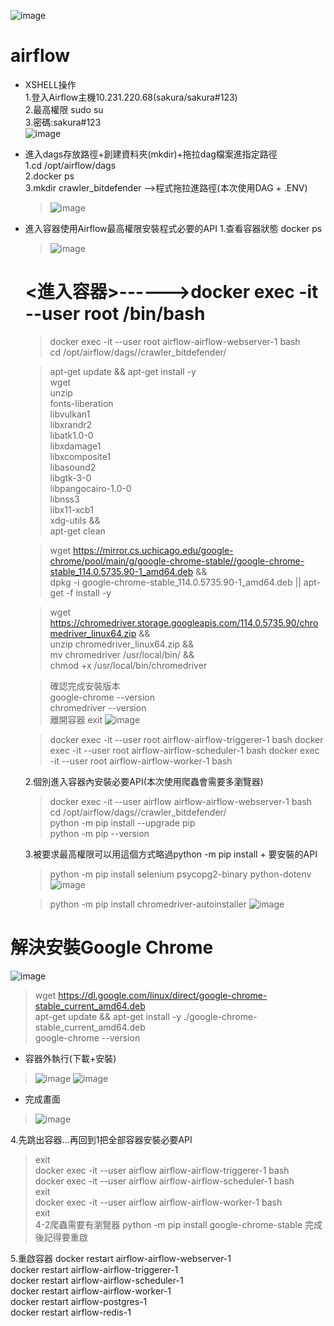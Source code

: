 ![image](https://github.com/user-attachments/assets/b8398f63-9128-497c-b880-28c03cb5f6c7)

# airflow
- XSHELL操作<br>
  1.登入Airflow主機10.231.220.68(sakura/sakura#123)<br>
  2.最高權限 sudo su<br>
  3.密碼:sakura#123<br>
![image](https://github.com/user-attachments/assets/f6b509a7-6603-4c63-9650-1bb43c22e43d)

- 進入dags存放路徑+創建資料夾(mkdir)+拖拉dag檔案進指定路徑<br>
  1.cd /opt/airflow/dags<br>
  2.docker ps<br>
  3.mkdir crawler_bitdefender -->程式拖拉進路徑(本次使用DAG + .ENV)<br>
  > ![image](https://github.com/user-attachments/assets/bce913fb-b259-41ee-99bd-0c687d74f3cd)
  
- 進入容器使用Airflow最高權限安裝程式必要的API
  1.查看容器狀態 docker ps<br>
  > ![image](https://github.com/user-attachments/assets/db9cc888-0655-4629-a658-0d65dc7722ec)<br>
  
  # <進入容器>------>docker exec -it --user root <container-id> /bin/bash
  > docker exec -it --user root airflow-airflow-webserver-1 bash<br>
  > cd /opt/airflow/dags//crawler_bitdefender/<br>
  
  > apt-get update && apt-get install -y \
    wget \
    unzip \
    fonts-liberation \
    libvulkan1 \
    libxrandr2 \
    libatk1.0-0 \
    libxdamage1 \
    libxcomposite1 \
    libasound2 \
    libgtk-3-0 \
    libpangocairo-1.0-0 \
    libnss3 \
    libx11-xcb1 \
    xdg-utils && \
    apt-get clean
  
  > wget https://mirror.cs.uchicago.edu/google-chrome/pool/main/g/google-chrome-stable//google-chrome-stable_114.0.5735.90-1_amd64.deb && \
    dpkg -i google-chrome-stable_114.0.5735.90-1_amd64.deb || apt-get -f install -y
  
  > wget https://chromedriver.storage.googleapis.com/114.0.5735.90/chromedriver_linux64.zip && \
    unzip chromedriver_linux64.zip && \
    mv chromedriver /usr/local/bin/ && \
    chmod +x /usr/local/bin/chromedriver 

  > 確認完成安裝版本<br>
  > google-chrome --version<br>
  > chromedriver --version<br>
  > 離開容器 exit
  ![image](https://github.com/user-attachments/assets/fc7b34d6-111a-41ce-a2f4-c9175aa6fe33)
  
  > docker exec -it --user root airflow-airflow-triggerer-1 bash
  > docker exec -it --user root airflow-airflow-scheduler-1 bash
  > docker exec -it --user root airflow-airflow-worker-1 bash

  2.個別進入容器內安裝必要API(本次使用爬蟲會需要多瀏覽器)
  > docker exec -it --user airflow airflow-airflow-webserver-1 bash<br>
  > cd /opt/airflow/dags//crawler_bitdefender/<br>
  > python -m pip install --upgrade pip<br>
  > python -m pip --version<br>
  
  3.被要求最高權限可以用這個方式略過python -m pip install + 要安裝的API
  > python -m pip install selenium psycopg2-binary python-dotenv<br>
  > ![image](https://github.com/user-attachments/assets/0dd1b676-d2bf-4132-81f5-24b93134f139)
  
  > python -m pip install chromedriver-autoinstaller
  > ![image](https://github.com/user-attachments/assets/683ad141-5c71-4545-829a-27f97b5990c0)
  
# 解決安裝Google Chrome
  ![image](https://github.com/user-attachments/assets/f039da53-bca6-4323-8bbe-e6434d643ea4)
> wget https://dl.google.com/linux/direct/google-chrome-stable_current_amd64.deb<br>
> apt-get update && apt-get install -y ./google-chrome-stable_current_amd64.deb<br>
> google-chrome --version<br>
  - 容器外執行(下載+安裝)
  > ![image](https://github.com/user-attachments/assets/b91b400c-371d-4335-a38f-453b3eb4b8bb)
  > ![image](https://github.com/user-attachments/assets/ec3b1281-3a57-462b-be9d-e2e6f85ee515)
  - 完成畫面
  > ![image](https://github.com/user-attachments/assets/5ad336ef-21a4-4442-89c1-7b3eb6a01b1b)

  4.先跳出容器...再回到1把全部容器安裝必要API
  > exit<br>
  > docker exec -it --user airflow airflow-airflow-triggerer-1 bash<br>
  > docker exec -it --user airflow airflow-airflow-scheduler-1 bash<br>
  > exit<br>
  > docker exec -it --user airflow airflow-airflow-worker-1 bash<br>
  > exit<br>
  4-2爬蟲需要有瀏覽器
  > python -m pip install google-chrome-stable
  > 完成後記得要重啟

  5.重啟容器
  docker restart airflow-airflow-webserver-1<br>
  docker restart airflow-airflow-triggerer-1<br>
  docker restart airflow-airflow-scheduler-1<br>
  docker restart airflow-airflow-worker-1<br>
  docker restart airflow-postgres-1<br>
  docker restart airflow-redis-1<br>

  

